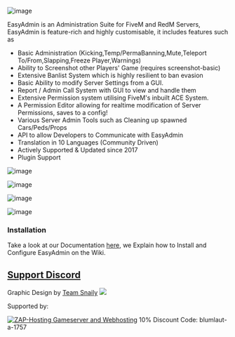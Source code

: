 ![image](https://user-images.githubusercontent.com/13604413/129143671-3ab6a643-faf0-479d-8b97-af71ffb5193c.png)


EasyAdmin is an Administration Suite for FiveM and RedM Servers, EasyAdmin is feature-rich and highly customisable, it includes features such as

- Basic Administration (Kicking,Temp/PermaBanning,Mute,Teleport To/From,Slapping,Freeze Player,Warnings)
- Ability to Screenshot other Players' Game (requires screenshot-basic)
- Extensive Banlist System which is highly resilient to ban evasion
- Basic Ability to modify Server Settings from a GUI.
- Report / Admin Call System with GUI to view and handle them
- Extensive Permission system utilising FiveM's inbuilt ACE System.
- A Permission Editor allowing for realtime modification of Server Permissions, saves to a config!
- Various Server Admin Tools such as Cleaning up spawned Cars/Peds/Props
- API to allow Developers to Communicate with EasyAdmin
- Translation in 10 Languages (Community Driven)
- Actively Supported & Updated since 2017
- Plugin Support 

![image](https://user-images.githubusercontent.com/13604413/126916981-1680e5ac-e024-467b-aad3-a5a9658449e0.png)

![image](https://user-images.githubusercontent.com/13604413/126916983-0e62e13f-aa66-49ea-b7ef-4f8449601c53.png)

![image](https://user-images.githubusercontent.com/13604413/126916995-213fca15-d356-47b6-8b80-8745b4a37eb9.png)

![image](https://user-images.githubusercontent.com/13604413/126916989-f78d7b16-d20a-49ba-a559-6c3b56e98de5.png)


### Installation

Take a look at our Documentation [here](https://github.com/Blumlaut/EasyAdmin/wiki/0.-Installing-EasyAdmin,-TL;DR-Edition), we Explain how to Install and Configure EasyAdmin on the Wiki.

## [Support Discord](https://discord.gg/GugyRU8)


Graphic Design by [Team Snaily](https://teamsnaily.com)
<a href="https://gamestore.teamsnaily.com/"><img src="https://blumlaut.me/s/cyHrE6tB3bpi8bx/preview"/></a>


Supported by:

<a href='https://zap-hosting.com/easyadmin'><img src="https://zap-cdn.com/interface/_images/banner/gameserver/fivem-affiliate-banner-1006x180.png" alt="ZAP-Hosting Gameserver and Webhosting"></a>
10% Discount Code:  blumlaut-a-1757 
